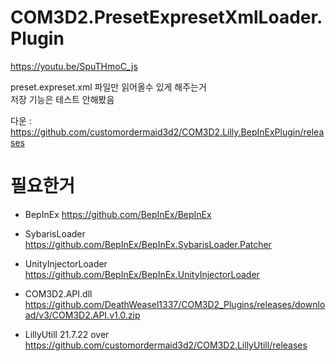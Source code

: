 # COM3D2.PresetExpresetXmlLoader.Plugin

https://youtu.be/SpuTHmoC_js

preset.expreset.xml 파일만 읽어올수 있게 해주는거  
저장 기능은 테스트 안해봤음  

다운 : https://github.com/customordermaid3d2/COM3D2.Lilly.BepInExPlugin/releases  


# 필요한거

- BepInEx https://github.com/BepInEx/BepInEx  
- SybarisLoader https://github.com/BepInEx/BepInEx.SybarisLoader.Patcher  
- UnityInjectorLoader https://github.com/BepInEx/BepInEx.UnityInjectorLoader  

- COM3D2.API.dll  https://github.com/DeathWeasel1337/COM3D2_Plugins/releases/download/v3/COM3D2.API.v1.0.zip
- LillyUtill 21.7.22 over https://github.com/customordermaid3d2/COM3D2.LillyUtill/releases  